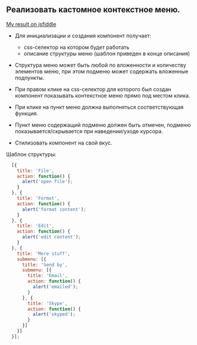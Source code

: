 ## Реализовать кастомное контекстное меню.

[My result on jsfiddle](https://jsfiddle.net/re5pawn/98kkecvt/)

* Для инициализации и создания компонент получает:
  - css-селектор на котором будет работать
  - описание структуры меню (шаблон приведен в конце описания)

* Структура меню может быть любой по вложенности и количеству элементов меню, при этом
подменю может содержать вложенные подпункты.

* При правом клике на css-селектор для которого был создан компонент показывать контекстное меню
прямо под местом клика.

* При клике на пункт меню должна выполняться соответствующая функция.

* Пункт меню содержащий подменю должен быть отмечен, подменю показывается/скрывается при наведении/уходе курсора.

* Стилизовать компонент на свой вкус.

Шаблон структуры:

```js
  [{
    title: 'File',
    action: function() {
      alert('open file');
    }
  }, {
    title: 'Format',
    action: function() {
      alert('format content');
    }
  }, {
    title: 'Edit',
    action: function() {
      alert('edit content');
    }
  }, {
    title: 'More stuff',
    submenu: [{
      title: 'Send by',
      submenu: [{
        title: 'Email',
        action: function() {
          alert('emailed');
        }
      }, {
        title: 'Skype',
        action: function() {
          alert('skyped');
        }
      }]
    }]
  }];
```

